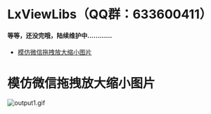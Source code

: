# LxViewLibs（QQ群：633600411）

#### 等等，还没完哦，陆续维护中............



* [模仿微信拖拽放大缩小图片](#模仿微信拖拽放大缩小图片)

# 模仿微信拖拽放大缩小图片

![output1.gif](https://upload-images.jianshu.io/upload_images/4906229-d2d7c1290207cd11.gif?imageMogr2/auto-orient/strip)








